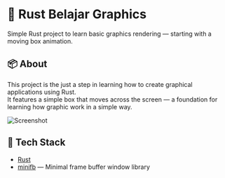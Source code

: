 # 🦀 Rust Belajar Graphics

Simple Rust project to learn basic graphics rendering — starting with a moving box animation.

## 📦 About

This project is the just a step in learning how to create graphical applications using Rust.  
It features a simple box that moves across the screen — a foundation for learning how graphic work in a simple way.

![Screenshot](https://raw.githubusercontent.com/ozmydas/rust-learn-graphics-simple-smooth-moving-box/refs/heads/master/screenshot-8-direction.png)

## 🧰 Tech Stack

- [Rust](https://www.rust-lang.org/)
- [minifb](https://crates.io/crates/minifb) — Minimal frame buffer window library